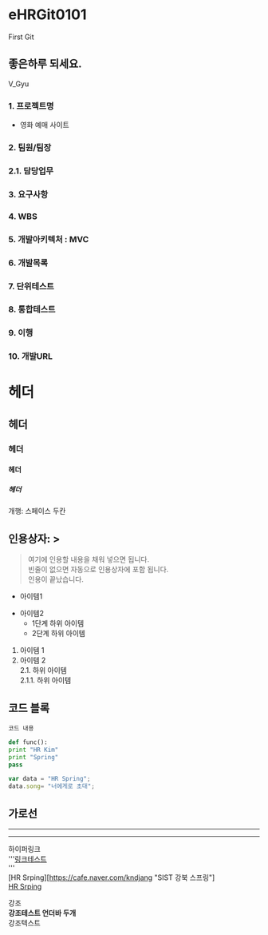 # eHRGit0101
First Git

## 좋은하루 되세요.
V_Gyu

### 1. 프로젝트명
  - 영화 예매 사이트
  
### 2. 팀원/팀장

### 2.1. 담당업무

### 3. 요구사항

### 4. WBS

### 5. 개발아키텍처 : MVC

### 6. 개발목록

### 7. 단위테스트

### 8. 통합테스트
 
### 9. 이행

### 10. 개발URL  

# 헤더  
## 헤더  
### 헤더  
#### 헤더  
##### 헤더  
개행: 스페이스 두칸  

## 인용상자: >
> 여기에 인용할 내용을 채워 넣으면 됩니다.  
  빈줄이 없으면 자동으로 인용상자에 포함 됩니다.  
  인용이 끝났습니다.  
  
- 아이템1  
+ 아이템2  
  - 1단계 하위 아이템  
  * 2단계 하위 아이템  
  
1. 아이템 1  
2. 아이템 2  
   2.1. 하위 아이템  
       2.1.1. 하위 아이템  

## 코드 블록  
``` 프로그래밍 언어이름  
코드 내용  
```  

```python  
def func():
print "HR Kim"  
print "Spring"  
pass  
```

```javascript
var data = "HR Spring";  
data.song= "너에게로 초대";  
```


가로선
---  
***  
---   

하이퍼링크  
'''[링크테스트](URL "설명")  
'''  
[HR Srping][https://cafe.naver.com/kndjang "SIST 강북 스프링"]  
[HR Srping](https://cafe.naver.com/kndjang "SIST 강북 스프링")  


강조   
__강조테스트 언더바 두개__  
강조텍스트



